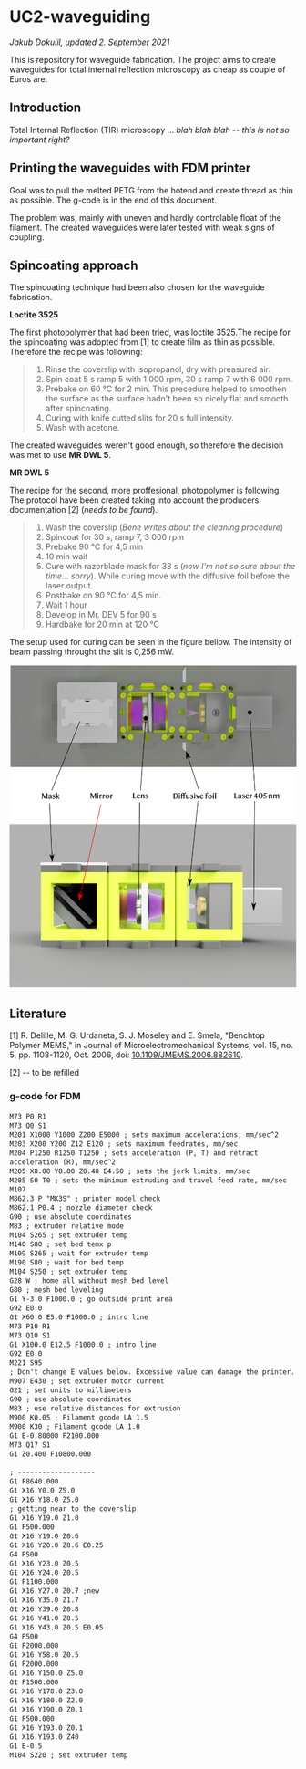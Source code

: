 # UC2-waveguiding
_Jakub Dokulil, updated 2. September 2021_

This is repository for waveguide fabrication. The project aims to create waveguides for total internal reflection microscopy as cheap as couple of Euros are. 

Introduction
------------

Total Internal Reflection (TIR) microscopy ... _blah blah blah -- this is not so important right?_

Printing the waveguides with FDM printer
----------------------------------------

Goal was to pull the melted PETG from the hotend and create thread as thin as possible. The g-code is in the end of this document. 

The problem was, mainly with uneven and hardly controlable float of the filament. The created waveguides were later tested with weak signs of coupling.

Spincoating approach
--------------------

The spincoating technique had been also chosen for the waveguide fabrication. 

__Loctite 3525__

The first photopolymer that had been tried, was loctite 3525.The recipe for the spincoating was adopted from [1] to create film as thin as possible. Therefore the recipe was following:

> 1. Rinse the coverslip with isopropanol, dry with preasured air.
> 2. Spin coat 5 s ramp 5 with 1 000 rpm, 30 s ramp 7 with 6 000 rpm.
> 3. Prebake on 60 °C for 2 min. This precedure helped to smoothen the surface as the surface hadn't been so nicely flat and smooth after spincoating.
> 4. Curing with knife cutted slits for 20 s full intensity.
> 5. Wash with acetone.

The created waveguides weren't good enough, so therefore the decision was met to use __MR DWL 5__.

__MR DWL 5__

The recipe for the second, more proffesional, photopolymer is following. The protocol have been created taking into account the producers documentation [2] (_needs to be found_).

> 1. Wash the coverslip (_Bene writes about the cleaning procedure_)
> 2. Spincoat for 30 s, ramp 7, 3 000 rpm
> 3. Prebake 90 °C for 4,5 min
> 4. 10 min wait
> 5. Cure with razorblade mask for 33 s (_now I'm not so sure about the time... sorry_). While curing move with the diffusive foil before the laser output.
> 6. Postbake on 90 °C for 4,5 min.
> 7. Wait 1 hour
> 8. Develop in Mr. DEV 5 for 90 s 
> 9. Hardbake for 20 min at 120 °C

The setup used for curing can be seen in the figure bellow. The intensity of beam passing throught the slit is 0,256 mW.

![Mask setup for curing](imgs/mask_setup.png)



## Literature

[1] R. Delille, M. G. Urdaneta, S. J. Moseley and E. Smela, "Benchtop Polymer MEMS," in Journal of Microelectromechanical Systems, vol. 15, no. 5, pp. 1108-1120, Oct. 2006, doi: [10.1109/JMEMS.2006.882610](10.1109/JMEMS.2006.882610).

[2] -- to be refilled

### g-code for FDM


```
M73 P0 R1
M73 Q0 S1
M201 X1000 Y1000 Z200 E5000 ; sets maximum accelerations, mm/sec^2
M203 X200 Y200 Z12 E120 ; sets maximum feedrates, mm/sec
M204 P1250 R1250 T1250 ; sets acceleration (P, T) and retract acceleration (R), mm/sec^2
M205 X8.00 Y8.00 Z0.40 E4.50 ; sets the jerk limits, mm/sec
M205 S0 T0 ; sets the minimum extruding and travel feed rate, mm/sec
M107
M862.3 P "MK3S" ; printer model check
M862.1 P0.4 ; nozzle diameter check
G90 ; use absolute coordinates
M83 ; extruder relative mode
M104 S265 ; set extruder temp
M140 S80 ; set bed temx p
M109 S265 ; wait for extruder temp
M190 S80 ; wait for bed temp
M104 S250 ; set extruder temp
G28 W ; home all without mesh bed level
G80 ; mesh bed leveling
G1 Y-3.0 F1000.0 ; go outside print area
G92 E0.0
G1 X60.0 E5.0 F1000.0 ; intro line
M73 P10 R1
M73 Q10 S1
G1 X100.0 E12.5 F1000.0 ; intro line
G92 E0.0
M221 S95
; Don't change E values below. Excessive value can damage the printer.
M907 E430 ; set extruder motor current
G21 ; set units to millimeters
G90 ; use absolute coordinates
M83 ; use relative distances for extrusion
M900 K0.05 ; Filament gcode LA 1.5
M900 K30 ; Filament gcode LA 1.0
G1 E-0.80000 F2100.000
M73 Q17 S1
G1 Z0.400 F10800.000

; -------------------
G1 F8640.000
G1 X16 Y0.0 Z5.0
G1 X16 Y18.0 Z5.0 
; getting near to the coverslip
G1 X16 Y19.0 Z1.0
G1 F500.000
G1 X16 Y19.0 Z0.6 
G1 X16 Y20.0 Z0.6 E0.25
G4 P500
G1 X16 Y23.0 Z0.5 
G1 X16 Y24.0 Z0.5 
G1 F1100.000
G1 X16 Y27.0 Z0.7 ;new 
G1 X16 Y35.0 Z1.7 
G1 X16 Y39.0 Z0.8 
G1 X16 Y41.0 Z0.5 
G1 X16 Y43.0 Z0.5 E0.05
G4 P500
G1 F2000.000
G1 X16 Y58.0 Z0.5
G1 F2000.000
G1 X16 Y150.0 Z5.0
G1 F1500.000
G1 X16 Y170.0 Z3.0
G1 X16 Y180.0 Z2.0
G1 X16 Y190.0 Z0.1
G1 F500.000
G1 X16 Y193.0 Z0.1
G1 X16 Y193.0 Z40
G1 E-0.5
M104 S220 ; set extruder temp
```